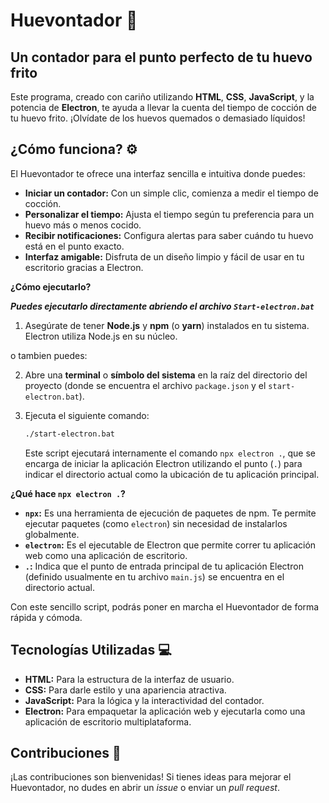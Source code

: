 # Huevontador 🍳

## Un contador para el punto perfecto de tu huevo frito

Este programa, creado con cariño utilizando **HTML**, **CSS**, **JavaScript**, y la potencia de **Electron**, te ayuda a llevar la cuenta del tiempo de cocción de tu huevo frito. ¡Olvídate de los huevos quemados o demasiado líquidos!

## ¿Cómo funciona? ⚙️

El Huevontador te ofrece una interfaz sencilla e intuitiva donde puedes:

* **Iniciar un contador:** Con un simple clic, comienza a medir el tiempo de cocción.
* **Personalizar el tiempo:** Ajusta el tiempo según tu preferencia para un huevo más o menos cocido.
* **Recibir notificaciones:** Configura alertas para saber cuándo tu huevo está en el punto exacto.
* **Interfaz amigable:** Disfruta de un diseño limpio y fácil de usar en tu escritorio gracias a Electron.

**¿Cómo ejecutarlo?**

***Puedes ejecutarlo directamente abriendo el archivo `Start-electron.bat`***

1.  Asegúrate de tener **Node.js** y **npm** (o **yarn**) instalados en tu sistema. Electron utiliza Node.js en su núcleo.

o tambien puedes:
   
2.  Abre una **terminal** o **símbolo del sistema** en la raíz del directorio del proyecto (donde se encuentra el archivo `package.json` y el `start-electron.bat`).
4.  Ejecuta el siguiente comando:

    ```bash
    ./start-electron.bat
    ```

    Este script ejecutará internamente el comando `npx electron .`, que se encarga de iniciar la aplicación Electron utilizando el punto (`.`) para indicar el directorio actual como la ubicación de tu aplicación principal.

**¿Qué hace `npx electron .`?**

* **`npx`:** Es una herramienta de ejecución de paquetes de npm. Te permite ejecutar paquetes (como `electron`) sin necesidad de instalarlos globalmente.
* **`electron`:** Es el ejecutable de Electron que permite correr tu aplicación web como una aplicación de escritorio.
* **`.`:** Indica que el punto de entrada principal de tu aplicación Electron (definido usualmente en tu archivo `main.js`) se encuentra en el directorio actual.

Con este sencillo script, podrás poner en marcha el Huevontador de forma rápida y cómoda.

## Tecnologías Utilizadas 💻

* **HTML:** Para la estructura de la interfaz de usuario.
* **CSS:** Para darle estilo y una apariencia atractiva.
* **JavaScript:** Para la lógica y la interactividad del contador.
* **Electron:** Para empaquetar la aplicación web y ejecutarla como una aplicación de escritorio multiplataforma.


## Contribuciones 🤝

¡Las contribuciones son bienvenidas! Si tienes ideas para mejorar el Huevontador, no dudes en abrir un *issue* o enviar un *pull request*.
